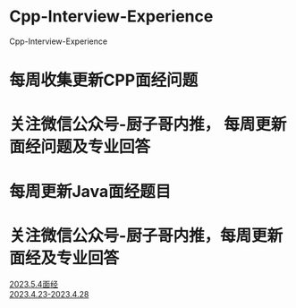 # Cpp-Interview-Experience
Cpp-Interview-Experience
# 每周收集更新CPP面经问题
# 关注微信公众号-厨子哥内推， 每周更新面经问题及专业回答

# 每周更新Java面经题目
# 关注微信公众号-厨子哥内推，每周更新面经及专业回答
[2023.5.4面经](https://github.com/sunxia233/Cpp-Interview-Experience/blob/main/5%E6%9C%884%E6%97%A5)  
[2023.4.23-2023.4.28](https://github.com/sunxia233/Cpp-Interview-Experience/blob/main/4%E6%9C%8823-4%E6%9C%8828)
